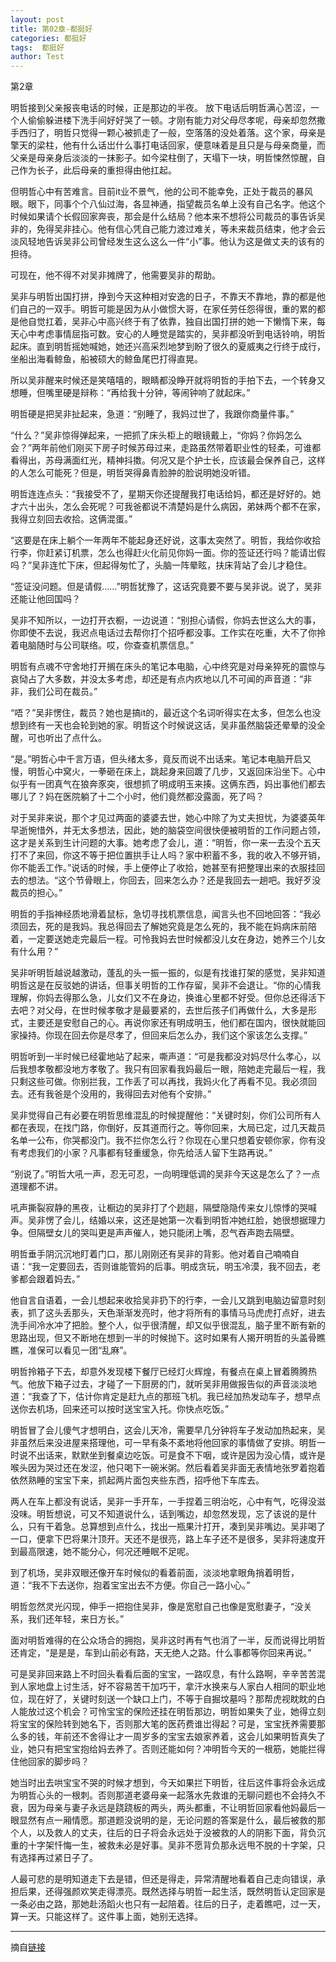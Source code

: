 ```yaml
---
layout: post
title: 第02章-都挺好
categories: 都挺好
tags:  都挺好
author: Test
---
```


第2章

明哲接到父亲报丧电话的时候，正是那边的半夜。 放下电话后明哲满心苦涩，一个人偷偷躲进楼下洗手间好好哭了一顿。才刚有能力对父母尽孝呢，母亲却忽然撒手西归了，明哲只觉得一颗心被抓走了一般，空落落的没处着落。这个家，母亲是擎天的梁柱，他有什么话岀什么事打电话回家，便意味着是且只是与母亲商量，而父亲是母亲身后淡淡的一抹影子。如今梁柱倒了，天塌下一块，明哲悚然惊醒，自己作为长子，此后母亲的重担得由他扛起。



但明哲心中有苦难言。目前it业不景气，他的公司不能幸免，正处于裁员的暴风眼。眼下，同事个个八仙过海，各显神通，指望裁员名单上没有自己名字。他这个时候如果请个长假回家奔丧，那会是什么结局？他本来不想将公司裁员的事告诉吴非的，免得吴非挂心。他有信心凭自己能力渡过难关，等未来裁员结束，他才会云淡风轻地告诉吴非公司曾经发生这么这么一件“小”事。他认为这是做丈夫的该有的担待。



可现在，他不得不对吴非摊牌了，他需要吴非的帮助。



吴非与明哲出国打拼，挣到今天这种相对安逸的日子，不靠天不靠地，靠的都是他们自己的一双手。明哲可能是因为从小做惯大哥，在家任劳任怨得很，重的累的都是他自觉扛着，吴非心中高兴终于有了依靠，独自出国打拼的她一下懒惰下来，每天心中考虑事情屈指可数。安心的人睡觉是踏实的，吴非都没听到电话铃响，明哲起床。直到明哲摇她喊她，她还兴高采烈地梦到盼了很久的夏威夷之行终于成行，坐船出海看鲸鱼，船被硕大的鲸鱼尾巴打得直晃。



所以吴非醒来时候还是笑嘻嘻的，眼睛都没睁开就将明哲的手拍下去，一个转身又想睡，但嘴里硬是辩称：“再给我十分钟，等闹钟响了就起床。”



明哲硬是把吴非扯起来，急道：“别睡了，我妈过世了，我跟你商量件事。”



“什么？”吴非惊得弹起来，一把抓了床头柜上的眼镜戴上，“你妈？你妈怎么会？”两年前他们刚买下房子时候苏母过来，走路虽然带着职业性的轻柔，可谁都看得出，苏母满面红光，精神抖擞。何况又是个护士长，应该最会保养自己，这样的人怎么可能死？但是，明哲哭得鼻青脸肿的脸说明她没听错。



明哲连连点头：“我接受不了，星期天你还提醒我打电话给妈，都还是好好的。她才六十出头，怎么会死呢？可我爸都说不清楚妈是什么病因，弟妹两个都不在家，我得立刻回去收拾。这俩混蛋。”



“这要是在床上躺个一年两年不能起身还好说，这事太突然了。明哲，我给你收拾行李，你赶紧订机票，怎么也得赶火化前见你妈一面。你的签证还行吗？能请岀假吗？”吴非连忙下床，但起得匆忙了，头脑一阵晕眩，扶床背站了会儿才稳住。



“签证没问题。但是请假……”明哲犹豫了，这话究竟要不要与吴非说。说了，吴非还能让他回国吗？



吴非不知所以，一边打开衣橱，一边说道：“别担心请假，你妈去世这么大的事，你即使不去说，我迟点电话过去帮你打个招呼都没事。工作实在吃重，大不了你拎着电脑随时与公司联络。哎，你查查机票信息。”



明哲有点魂不守舍地打开搁在床头的笔记本电脑，心中终究是对母亲猝死的震惊与哀恸占了大多数，并没太多考虑，却还是有点内疚地以几不可闻的声音道：“非非，我们公司在裁员。”



“唔？”吴非愣住，裁员？她也是搞it的，最近这个名词听得实在太多，但怎么也没想到终有一天也会轮到她的家。明哲这个时候说这话，吴非虽然脑袋还晕晕的没全醒，可也听出了点什么。



“是。”明哲心中千言万语，但头绪太多，竟反而说不出话来。笔记本电脑开启又慢，明哲心中窝火，一拳砸在床上，跳起身来回踱了几步，又返回床沿坐下。心中似乎有一团真气在狼奔豕突，很想抓了明成明玉来揍。这俩东西，妈出事他们都去哪儿了？妈在医院躺了十二个小时，他们竟然都没露面，死了吗？



对于吴非来说，那个才见过两面的婆婆去世，她心中除了为丈夫担忧，为婆婆英年早逝惋惜外，并无太多想法，因此，她的脑袋空间很快便被明哲的工作问题占领，这才是关系到生计问题的大事。她考虑了会儿，道：“明哲，你一来一去没个五天打不了来回，你这不等于把位置拱手让人吗？家中积蓄不多，我的收入不够开销，你不能丢工作。”说话的时候，手上便停止了收拾，她甚至有把整理出来的衣服挂回去的想法。“这个节骨眼上，你回去，回来怎么办？还是我回去一趟吧。我好歹没裁员的担心。”



明哲的手指神经质地滑着鼠标，急切寻找机票信息，闻言头也不回地回答：“我必须回去，死的是我妈。我总得回去了解她究竟是怎么死的，我不能在妈病床前陪着，一定要送她走完最后一程。可怜我妈去世时候都没儿女在身边，她养三个儿女有什么用？”



吴非听明哲越说越激动，蓬乱的头一振一振的，似是有找谁打架的感觉，吴非知道明哲这是在反驳她的讲话，但事关明哲的工作存留，吴非不会退让。“你的心情我理解，你妈去得那么急，儿女们又不在身边，换谁心里都不好受。但你总还得活下去吧？对父母，在世时候孝敬才是最要紧的，去世后孩子们再做什么，大多是形式，主要还是安慰自己的心。再说你家还有明成明玉，他们都在国内，很快就能回家操持。你现在回去你是尽孝了，但回来后怎么办，我们这个家该怎么支撑。”



明哲听到一半时候已经霍地站了起来，嘶声道：“可是我都没对妈尽什么孝心，以后我想孝敬都没地方孝敬了。我只有回家看我妈最后一眼，陪她走完最后一程，我只剩这些可做。你别拦我，工作丢了可以再找，我妈火化了再看不见。我必须回去。还有我爸是个没用的，我得回去对他有个安排。”



吴非觉得自己有必要在明哲思维混乱的时候提醒他：“关键时刻，你们公司所有人都在表现，在找门路，你倒好，反其道而行之。等你回来，大局已定，过几天裁员名单一公布，你哭都没门。我不拦你怎么行？你现在心里只想着安顿你家，你有没有考虑我们的小家？凡事都有轻重缓急，你先给活人留下生路再说。”



“别说了。”明哲大吼一声，忍无可忍，一向明理低调的吴非今天这是怎么了？一点道理都不讲。



吼声撕裂寂静的黑夜，让橱边的吴非打了个趔趄，隔壁隐隐传来女儿惊悸的哭喊声。吴非愣了会儿，结婚以来，这还是她第一次看到明哲冲她红脸，她很想据理力争。但隔壁女儿的哭叫更是声声催人，她只能闭上嘴，忍气吞声跑去隔壁。



明哲垂手阴沉沉地盯着门口，那儿刚刚还有吴非的背影。他对着自己喃喃自语：“我一定要回去，否则谁能管妈的后事。明成贪玩，明玉冷漠，我不回去，老爹都会跟着妈去。”



他自言自语着，一会儿想起来收拾吴非扔下的行李，一会儿又跳到电脑边留意时刻表，抓了这头丢那头，天色渐渐发亮时，他才将所有的事情马马虎虎打点好，进去洗手间冷水冲了把脸。整个人，似乎很清醒，却又似乎很混乱，脑子里不断有新的思路出现，但又不断地在想到一半的时候抛下。这时如果有人揭开明哲的头盖骨瞧瞧，准保可以看见一团“乱麻”。



明哲拎箱子下去，却意外发现楼下餐厅已经灯火辉煌，有餐点在桌上冒着腾腾热气。他放下箱子过去，才碰了一下厨房的门，就听吴非用做报告似的声音淡淡地道：“我查了下，估计你肯定是赶九点的那班飞机。我已经加热发动车子，想早点送你去机场，回来还可以按时送宝宝入托。你快点吃饭。”



明哲冒了会儿傻气才想明白，这会儿天冷，需要早几分钟将车子发动加热起来，吴非虽然后来没进屋来搭理他，可一早有条不紊地将他回家的事情做了安排。明哲一时说不出话来，默默坐到餐桌边吃饭。可是食不下咽，或许是因为没心情，或许是喉头因为哭过还在发涩，他只喝下一碗米粥。然后看着吴非面无表情地张罗着抱着依然熟睡的宝宝下来，抓起两片面包夹些东西，招呼他下车库去。



两人在车上都没有说话，吴非一手开车，一手捏着三明治吃，心中有气，吃得没滋没味。明哲想说，可又不知道说什么，话到嘴边，却忽然发现，忘了该说的是什么，只有干着急。总算想到点什么，找出一瓶果汁打开，凑到吴非嘴边。吴非喝了一口，便拿下巴将果汁顶开。天还不是很亮，路上车子还不是很多，吴非将速度开到最高限速，她不能分心，何况还睡眠不足呢。



到了机场，吴非双眼还像开车时候似的看着前面，淡淡地拿眼角捎着明哲，道：“我不下去送你，抱着宝宝出去不方便。你自己一路小心。”



明哲忽然灵光闪现，伸手一把抱住吴非，像是宽慰自己也像是宽慰妻子，“没关系，我们还年轻，来日方长。”



面对明哲难得的在公众场合的拥抱，吴非这时再有气也消了一半，反而说得比明哲还肯定，“是是是，车到山前必有路，天无绝人之路。什么事都等你回来再说。”



可是吴非回来路上不时回头看看后面的宝宝，一路叹息，有什么路啊，辛辛苦苦混到人家地盘上讨生活，好不容易苦干加巧干，拿汗水换来与人家白人相同的职业地位，现在好了，关键时刻送一个缺口上门，不等于自掘坟墓吗？那帮虎视眈眈的白人能放过这个机会？可怜宝宝的保险还挂在明哲那边，明哲如果失了业，她得立刻将宝宝的保险转到她名下，否则那大笔的医药费谁岀得起？可是，宝宝抚养需要那么多的钱，年前还不舍得让才一周岁多的宝宝去娘家养着，这会儿如果明哲真失了业，她只有把宝宝抱给妈去养了。否则还能如何？冲明哲今天的一根筋，她能拦得住他回家的脚步吗？



她当时出去哄宝宝不哭的时候才想到，今天如果拦下明哲，往后这件事将会永远成为明哲心头的一根刺。否则那道老婆母亲一起落水先救谁的无聊问题也不会持久不衰，因为母亲与妻子永远是跷跷板的两头，两头都重，不让明哲回家看他妈最后一眼显然有点一厢情愿。那道题没说明的是，无论问题的答案是什么，最后被救的那个人，以及救人的丈夫，往后的日子将会永远处于没被救的人的阴影下面，背负沉重的十字架忏悔一生，被救未必是好事。吴非不愿背负那永远甩不脱的十字架，只有选择再过紧日子了。



人最可悲的是明知道走下去是错，但还是得走，异常清醒地看着自己走向错误，承担后果，还得强颜欢笑走得漂亮。既然选择与明哲一起生活，既然明哲认定回家是一条必由之路，那她赴汤蹈火也只有一起陪着。往后的日子，走着瞧吧，过一天，算一天。只能这样了。这件事上面，她别无选择。







*****

摘自[链接](https://m.vodtw.com/wapbook-53717-32938754/)